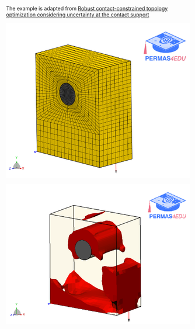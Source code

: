 The example is adapted from [Robust contact-constrained topology optimization considering uncertainty at the contact support](https://www.researchsquare.com/article/rs-3275237/v1)

![3D Benchmark Strömberg and Klarbring](timo_model.png)

![Smoothed hull](smoothed_hull.gif)
